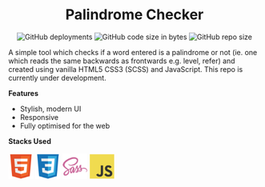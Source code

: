 <div align="center">

<h1>Palindrome Checker</h1>

![GitHub deployments](https://img.shields.io/github/deployments/asbhogal/Palindrome-Checker/production?label=DEPLOYMENT%20STATE&style=for-the-badge&labelColor=000) ![GitHub code size in bytes](https://img.shields.io/github/languages/code-size/asbhogal/Palindrome-Checker?style=for-the-badge&labelColor=000) ![GitHub repo size](https://img.shields.io/github/repo-size/asbhogal/Palindrome-Checker?color=blueviolet&style=for-the-badge&labelColor=000)

</div>

A simple tool which checks if a word entered is a palindrome or not (ie. one which reads the same backwards as frontwards e.g. level, refer) and created using vanilla HTML5 CSS3 (SCSS) and JavaScript. This repo is currently under development.

<strong>Features</strong>
 - Stylish, modern UI
 - Responsive
 - Fully optimised for the web

 <strong>Stacks Used</strong>
<br><br>
<a target="_blank" rel="noopener noreferrer" href="https://github.com/devicons/devicon/blob/master/icons/html5/html5-original.svg"><img src="https://github.com/devicons/devicon/raw/master/icons/html5/html5-original.svg" alt="html5" width="50" height="50" style="max-width:100%;"></a>
<a target="_blank" rel="noopener noreferrer" href="https://github.com/devicons/devicon/blob/master/icons/css3/css3-original.svg"><img src="https://github.com/devicons/devicon/raw/master/icons/css3/css3-original.svg" alt="css3" width="50" height="50" style="max-width:100%;"></a>
<a target="_blank" rel="noopener noreferrer" href="https://github.com/devicons/devicon/blob/master/icons/sass/sass-original.svg"><img src="https://github.com/devicons/devicon/blob/master/icons/sass/sass-original.svg" alt="sass" width="50" height="50" style="max-width:100%;"></a>
<a target="_blank" rel="noopener noreferrer" href="https://github.com/devicons/devicon/blob/master/icons/javascript/javascript-original.svg"><img src="https://github.com/devicons/devicon/raw/master/icons/javascript/javascript-original.svg" alt="JavaScript" width="50" height="50" style="max-width:100%;"></a>